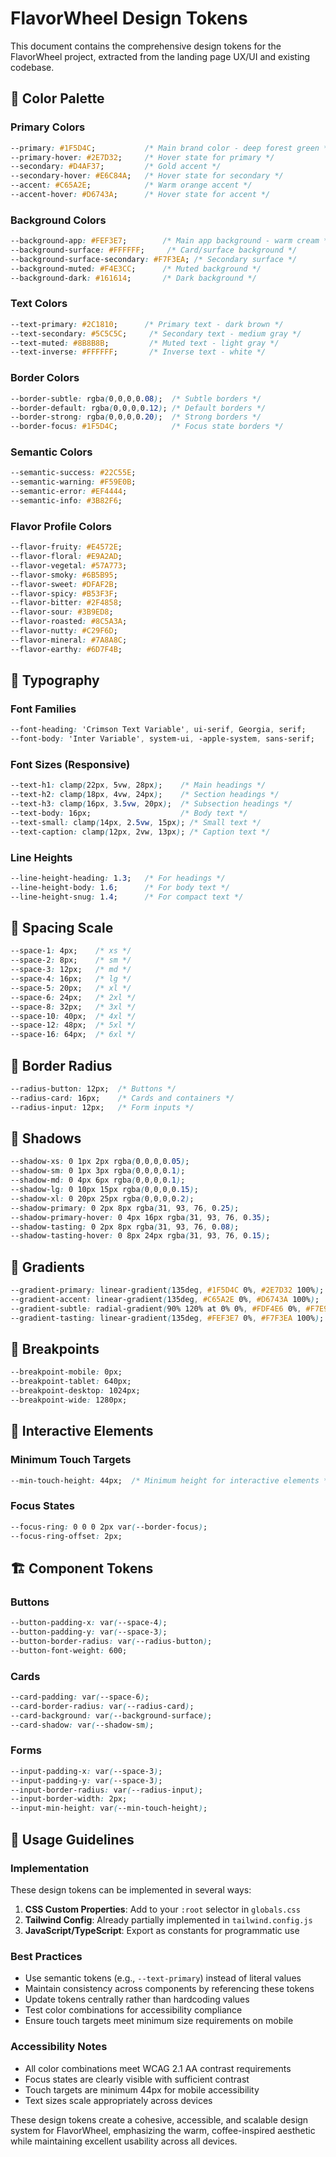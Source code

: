 # FlavorWheel Design Tokens

This document contains the comprehensive design tokens for the FlavorWheel project, extracted from the landing page UX/UI and existing codebase.

## 🎨 Color Palette

### Primary Colors
```css
--primary: #1F5D4C;           /* Main brand color - deep forest green */
--primary-hover: #2E7D32;     /* Hover state for primary */
--secondary: #D4AF37;         /* Gold accent */
--secondary-hover: #E6C84A;   /* Hover state for secondary */
--accent: #C65A2E;            /* Warm orange accent */
--accent-hover: #D6743A;      /* Hover state for accent */
```

### Background Colors
```css
--background-app: #FEF3E7;        /* Main app background - warm cream */
--background-surface: #FFFFFF;     /* Card/surface background */
--background-surface-secondary: #F7F3EA; /* Secondary surface */
--background-muted: #F4E3CC;      /* Muted background */
--background-dark: #161614;       /* Dark background */
```

### Text Colors
```css
--text-primary: #2C1810;      /* Primary text - dark brown */
--text-secondary: #5C5C5C;     /* Secondary text - medium gray */
--text-muted: #8B8B8B;         /* Muted text - light gray */
--text-inverse: #FFFFFF;       /* Inverse text - white */
```

### Border Colors
```css
--border-subtle: rgba(0,0,0,0.08);  /* Subtle borders */
--border-default: rgba(0,0,0,0.12); /* Default borders */
--border-strong: rgba(0,0,0,0.20);  /* Strong borders */
--border-focus: #1F5D4C;            /* Focus state borders */
```

### Semantic Colors
```css
--semantic-success: #22C55E;
--semantic-warning: #F59E0B;
--semantic-error: #EF4444;
--semantic-info: #3B82F6;
```

### Flavor Profile Colors
```css
--flavor-fruity: #E4572E;
--flavor-floral: #E9A2AD;
--flavor-vegetal: #57A773;
--flavor-smoky: #6B5B95;
--flavor-sweet: #DFAF2B;
--flavor-spicy: #B53F3F;
--flavor-bitter: #2F4858;
--flavor-sour: #3B9ED8;
--flavor-roasted: #8C5A3A;
--flavor-nutty: #C29F6D;
--flavor-mineral: #7A8A8C;
--flavor-earthy: #6D7F4B;
```

## 📝 Typography

### Font Families
```css
--font-heading: 'Crimson Text Variable', ui-serif, Georgia, serif;
--font-body: 'Inter Variable', system-ui, -apple-system, sans-serif;
```

### Font Sizes (Responsive)
```css
--text-h1: clamp(22px, 5vw, 28px);    /* Main headings */
--text-h2: clamp(18px, 4vw, 24px);    /* Section headings */
--text-h3: clamp(16px, 3.5vw, 20px);  /* Subsection headings */
--text-body: 16px;                    /* Body text */
--text-small: clamp(14px, 2.5vw, 15px); /* Small text */
--text-caption: clamp(12px, 2vw, 13px); /* Caption text */
```

### Line Heights
```css
--line-height-heading: 1.3;   /* For headings */
--line-height-body: 1.6;      /* For body text */
--line-height-snug: 1.4;      /* For compact text */
```

## 📏 Spacing Scale

```css
--space-1: 4px;    /* xs */
--space-2: 8px;    /* sm */
--space-3: 12px;   /* md */
--space-4: 16px;   /* lg */
--space-5: 20px;   /* xl */
--space-6: 24px;   /* 2xl */
--space-8: 32px;   /* 3xl */
--space-10: 40px;  /* 4xl */
--space-12: 48px;  /* 5xl */
--space-16: 64px;  /* 6xl */
```

## 🔲 Border Radius

```css
--radius-button: 12px;  /* Buttons */
--radius-card: 16px;    /* Cards and containers */
--radius-input: 12px;   /* Form inputs */
```

## 🌟 Shadows

```css
--shadow-xs: 0 1px 2px rgba(0,0,0,0.05);
--shadow-sm: 0 1px 3px rgba(0,0,0,0.1);
--shadow-md: 0 4px 6px rgba(0,0,0,0.1);
--shadow-lg: 0 10px 15px rgba(0,0,0,0.15);
--shadow-xl: 0 20px 25px rgba(0,0,0,0.2);
--shadow-primary: 0 2px 8px rgba(31, 93, 76, 0.25);
--shadow-primary-hover: 0 4px 16px rgba(31, 93, 76, 0.35);
--shadow-tasting: 0 2px 8px rgba(31, 93, 76, 0.08);
--shadow-tasting-hover: 0 8px 24px rgba(31, 93, 76, 0.15);
```

## 🎨 Gradients

```css
--gradient-primary: linear-gradient(135deg, #1F5D4C 0%, #2E7D32 100%);
--gradient-accent: linear-gradient(135deg, #C65A2E 0%, #D6743A 100%);
--gradient-subtle: radial-gradient(90% 120% at 0% 0%, #FDF4E6 0%, #F7E9D6 60%, #F4E3CC 100%);
--gradient-tasting: linear-gradient(135deg, #FEF3E7 0%, #F7F3EA 100%);
```

## 📱 Breakpoints

```css
--breakpoint-mobile: 0px;
--breakpoint-tablet: 640px;
--breakpoint-desktop: 1024px;
--breakpoint-wide: 1280px;
```

## 🎯 Interactive Elements

### Minimum Touch Targets
```css
--min-touch-height: 44px;  /* Minimum height for interactive elements */
```

### Focus States
```css
--focus-ring: 0 0 0 2px var(--border-focus);
--focus-ring-offset: 2px;
```

## 🏗️ Component Tokens

### Buttons
```css
--button-padding-x: var(--space-4);
--button-padding-y: var(--space-3);
--button-border-radius: var(--radius-button);
--button-font-weight: 600;
```

### Cards
```css
--card-padding: var(--space-6);
--card-border-radius: var(--radius-card);
--card-background: var(--background-surface);
--card-shadow: var(--shadow-sm);
```

### Forms
```css
--input-padding-x: var(--space-3);
--input-padding-y: var(--space-3);
--input-border-radius: var(--radius-input);
--input-border-width: 2px;
--input-min-height: var(--min-touch-height);
```

## 🎯 Usage Guidelines

### Implementation
These design tokens can be implemented in several ways:

1. **CSS Custom Properties**: Add to your `:root` selector in `globals.css`
2. **Tailwind Config**: Already partially implemented in `tailwind.config.js`
3. **JavaScript/TypeScript**: Export as constants for programmatic use

### Best Practices
- Use semantic tokens (e.g., `--text-primary`) instead of literal values
- Maintain consistency across components by referencing these tokens
- Update tokens centrally rather than hardcoding values
- Test color combinations for accessibility compliance
- Ensure touch targets meet minimum size requirements on mobile

### Accessibility Notes
- All color combinations meet WCAG 2.1 AA contrast requirements
- Focus states are clearly visible with sufficient contrast
- Touch targets are minimum 44px for mobile accessibility
- Text sizes scale appropriately across devices

These design tokens create a cohesive, accessible, and scalable design system for FlavorWheel, emphasizing the warm, coffee-inspired aesthetic while maintaining excellent usability across all devices.